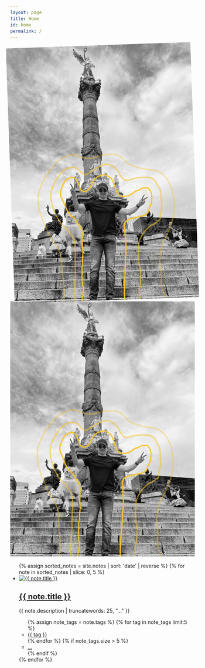 ```yaml
---
layout: page
title: Home
id: home
permalink: /
---
```

<div class="pt4 pt5-l pb2 w-third-l w-two-thirds-m ph3 ph0-l center">

<div class="flex flex-wrap bg-light-gray shadow-4 pa4 lh-copy f4 br2 mv4">
  <img class="w-auto h-auto mw-100 mw-90-ns mw-80-l" style="transform:rotate(-2deg)" src="assets/alan.jpg">
  <!--<div class="w-75-l pl4-l">
    <strong class="f3">Hi, I'm Tom Critchlow 👋</strong>
    <br><br>
    I'm based in Brooklyn, NY and work as an independent consultant.
    <br><br>
    Welcome to my digital garden 🌱
  </div>-->

</div>
<main class="mw7 center">
  <div class="mb4 flex justify-center">
    <img src="assets/alan.jpg" class="w-auto h-auto mw-25 mw-80-ns mw-80-l" alt="Photo of outer space">
  </div>
  <ul class="list pl0">
    {% assign sorted_notes = site.notes | sort: 'date' | reverse %}
    {% for note in sorted_notes | slice: 0, 5 %}
    <li class="pa3 pa4-ns mb3">
      <a href="{{ note.url }}" class="db overflow-hidden image-container">
        <img src="{{ note.image }}" alt="{{ note.title }}" class="w-100 mb2 note-image">
      </a>
      <h2 class="f4 f3-ns"><a class="link dim dark-gray" href="{{ note.url }}">{{ note.title }}</a></h2>
      <p class="measure-max lh-copy f6 dark-gray tj-ns">{{ note.description | truncatewords: 25, "..." }}</p>
          <ul class="list pl0 flex flex-wrap">
            {% assign note_tags = note.tags %}
            {% for tag in note_tags limit:5 %}
              <li class="mr2 mb2">
                <a href="/tags/{{ tag | slugify }}" class="tag">{{ tag }}</a>
              </li>
            {% endfor %}
            {% if note_tags.size > 5 %}
              <li class="mr2 mb2"><a href="{{ note.url }}" class="tag">...</a></li>
            {% endif %}
          </ul>
        </li>
      {% endfor %}
    </ul>
  </main>
